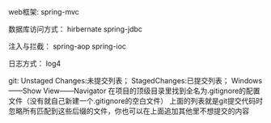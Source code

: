 web框架:
spring-mvc

数据库访问方式：
hirbernate
spring-jdbc

注入与拦截：
spring-aop
spring-ioc

日志方式：
log4

git:
Unstaged Changes:未提交列表；
StagedChanges:已提交列表；
Windows——Show View——Navigator
在项目的顶级目录里找到全名为.gitignore的配置文件（没有就自己新建一个.gitignore的空白文件）
上面的列表就是git提交代码时忽略所有匹配到这些后缀的文件，你也可以在上面追加其他里不想提交的内容
